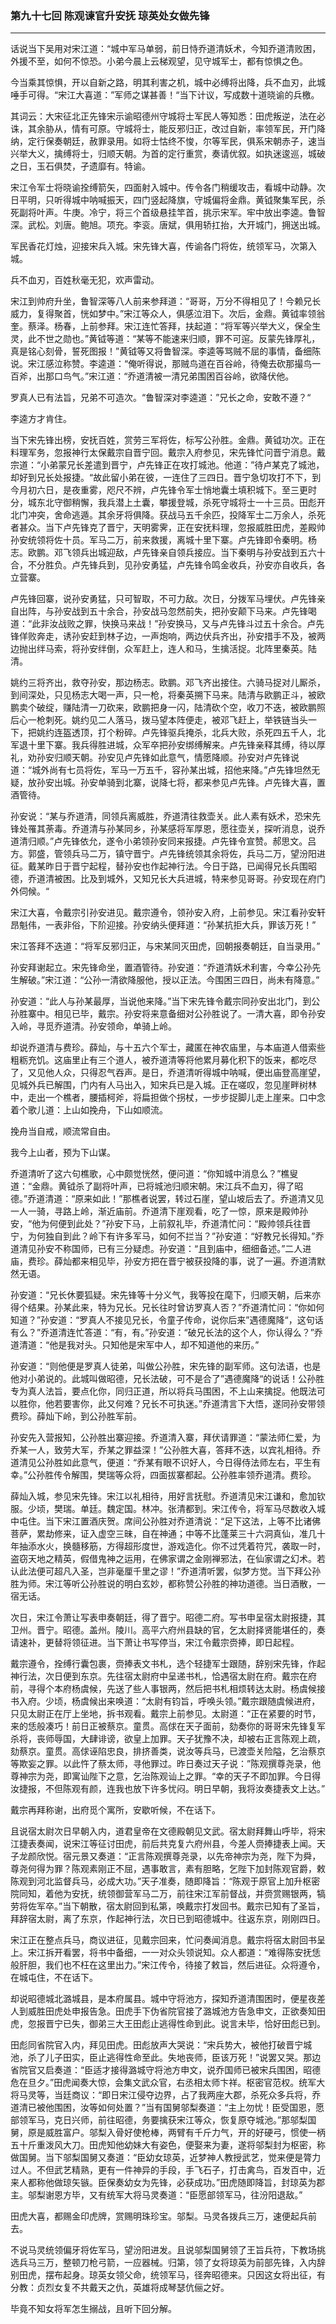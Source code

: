 ### 第九十七回 陈观谏官升安抚 琼英处女做先锋
---

话说当下吴用对宋江道：“城中军马单弱，前日恃乔道清妖术，今知乔道清败困，外援不至，如何不惊恐。小弟今晨上云梯观望，见守城军士，都有惊惧之色。  

今当乘其惊惧，开以自新之路，明其利害之机，城中必缚将出降，兵不血刃，此城唾手可得。“宋江大喜道：”军师之谋甚善！“当下计议，写成数十道晓谕的兵檄。  

其词云：大宋征北正先锋宋示谕昭德州守城将士军民人等知悉：田虎叛逆，法在必诛，其余胁从，情有可原。守城将士，能反邪归正，改过自新，率领军民，开门降纳，定行保奏朝廷，赦罪录用。如将士怙终不悛，尔等军民，俱系宋朝赤子，速当兴举大义，擒缚将士，归顺天朝。为首的定行重赏，奏请优叙。如执迷逡巡，城破之日，玉石俱焚，孑遗靡有。特谕。  

宋江令军士将晓谕拴缚箭矢，四面射入城中。传令各门稍缓攻击，看城中动静。次日平明，只听得城中呐喊振天，四门竖起降旗，守城偏将金鼎。黄钺聚集军民，杀死副将叶声。牛庚。冷宁，将三个首级悬挂竿首，挑示宋军。牢中放出李逵。鲁智深。武松。刘唐。鲍旭。项充。李衮。唐斌，俱用轿扛抬，大开城门，拥送出城。  

军民香花灯烛，迎接宋兵入城。宋先锋大喜，传谕各门将佐，统领军马，次第入城。  

兵不血刃，百姓秋毫无犯，欢声雷动。  

宋江到帅府升坐，鲁智深等八人前来参拜道：“哥哥，万分不得相见了！今赖兄长威力，复得聚首，恍如梦中。”宋江等众人，俱感泣泪下。次后，金鼎。黄钺率领翁奎。蔡泽。杨春，上前参拜。宋江连忙答拜，扶起道：“将军等兴举大义，保全生灵，此不世之勋也。”黄钺等道：“某等不能速来归顺，罪不可逭。反蒙先锋厚礼，真是铭心刻骨，誓死图报！”黄钺等又将鲁智深。李逵等骂贼不屈的事情，备细陈说。宋江感泣称赞。李逵道：“俺听得说，那贼鸟道在百谷岭，待俺去砍那撮鸟一百斧，出那口鸟气。”宋江道：“乔道清被一清兄弟围困百谷岭，欲降伏他。  

罗真人已有法旨，兄弟不可造次。“鲁智深对李逵道：”兄长之命，安敢不遵？“  

李逵方才肯住。  

当下宋先锋出榜，安抚百姓，赏劳三军将佐，标写公孙胜。金鼎。黄钺功次。正在料理军务，忽报神行太保戴宗自晋宁回。戴宗入府参见，宋先锋忙问晋宁消息。戴宗道：“小弟蒙兄长差遣到晋宁，卢先锋正在攻打城池。他道：”待卢某克了城池，却好到兄长处报捷。“故此留小弟在彼，一连住了三四日。晋宁急切攻打不下，到今月初六日，是夜重雾，咫尺不辨，卢先锋令军士悄地囊土填积城下。至三更时分，城东北守御稍懈，我兵潜上土囊，攀援登城，杀死守城将士一十三员。田彪开北门冲突，舍命逃遁。其余牙将俱降。获战马五千余匹，投降军士二万余人，杀死者甚众。当下卢先锋克了晋宁，天明雾霁，正在安抚料理，忽报威胜田虎，差殿帅孙安统领将佐十员。军马二万，前来救援，离城十里下寨。卢先锋即令秦明。杨志。欧鹏。邓飞领兵出城迎敌，卢先锋亲自领兵接应。当下秦明与孙安战到五六十合，不分胜负。卢先锋兵到，见孙安勇猛，卢先锋令鸣金收兵，孙安亦自收兵，各立营寨。  

卢先锋回寨，说孙安勇猛，只可智取，不可力敌。次日，分拨军马埋伏。卢先锋亲自出阵，与孙安战到五十余合，孙安战马忽然前失，把孙安颠下马来。卢先锋喝道：“此非汝战败之罪，快换马来战！”孙安换马，又与卢先锋斗过五十余合。卢先锋佯败奔走，诱孙安赶到林子边，一声炮响，两边伏兵齐出，孙安措手不及，被两边抛出绊马索，将孙安绊倒，众军赶上，连人和马，生擒活捉。北阵里秦英。陆清。  

姚约三将齐出，救夺孙安，那边杨志。欧鹏。邓飞齐出接住。六骑马捉对儿厮杀，到间深处，只见杨志大喝一声，只一枪，将秦英搠下马来。陆清与欧鹏正斗，被欧鹏卖个破绽，赚陆清一刀砍来，欧鹏把身一闪，陆清砍个空，收刀不迭，被欧鹏照后心一枪刺死。姚约见二人落马，拨马望本阵便走，被邓飞赶上，举铁链当头一下，把姚约连盔透顶，打个粉碎。卢先锋驱兵掩杀，北兵大败，杀死四五千人，北军退十里下寨。我兵得胜进城，众军卒把孙安绑缚解来。卢先锋亲释其缚，待以厚礼，劝孙安归顺天朝。孙安见卢先锋如此意气，情愿降顺。孙安对卢先锋说道：“城外尚有七员将佐，军马一万五千，容孙某出城，招他来降。”卢先锋坦然无疑，放孙安出城。孙安单骑到北寨，说降七将，都来参见卢先锋。卢先锋大喜，置酒管待。  

孙安说：“某与乔道清，同领兵离威胜，乔道清往救壶关。此人素有妖术，恐宋先锋处罹其荼毒。乔道清与孙某同乡，孙某感将军厚恩，愿往壶关，探听消息，说乔道清归顺。”卢先锋依允，遂令小弟领孙安同来报捷。卢先锋令宣赞。郝思文。吕方。郭盛，管领兵马二万，镇守晋宁。卢先锋统领其余将佐，兵马二万，望汾阳进征。戴某昨日于晋宁起程，替孙安也作起神行法。今日于路，已闻得兄长兵围昭德，乔道清被困。比及到城外，又知兄长大兵进城，特来参见哥哥。孙安现在府门外伺候。“  

宋江大喜，令戴宗引孙安进见。戴宗遵令，领孙安入府，上前参见。宋江看孙安轩昂魁伟，一表非俗，下阶迎接。孙安纳头便拜道：“孙某抗拒大兵，罪该万死！”  

宋江答拜不迭道：“将军反邪归正，与宋某同灭田虎，回朝报奏朝廷，自当录用。”  

孙安拜谢起立。宋先锋命坐，置酒管待。孙安道：“乔道清妖术利害，今幸公孙先生解破。”宋江道：“公孙一清欲降服他，授以正法。今围困三四日，尚未有降意。”  

孙安道：“此人与孙某最厚，当说他来降。”当下宋先锋令戴宗同孙安出北门，到公孙胜寨中。相见已毕，戴宗。孙安将来意备细对公孙胜说了。一清大喜，即令孙安入岭，寻觅乔道清。孙安领命，单骑上岭。  

却说乔道清与费珍。薛灿，与十五六个军士，藏匿在神农庙里，与本庙道人借索些粗粝充饥。这庙里止有三个道人，被乔道清等将他累月募化积下的饭来，都吃尽了，又见他人众，只得忍气吞声。是日，乔道清听得城中呐喊，便出庙登高崖望，见城外兵已解围，门内有人马出入，知宋兵已是入城。正在嗟叹，忽见崖畔树林中，走出一个樵者，腰插柯斧，将扁担做个拐杖，一步步捉脚儿走上崖来。口中念着个歌儿道：上山如挽舟，下山如顺流。  

挽舟当自戒，顺流常自由。  

我今上山者，预为下山谋。  

乔道清听了这六句樵歌，心中颇觉恍然，便问道：“你知城中消息么？”樵叟道：“金鼎。黄钺杀了副将叶声，已将城池归顺宋朝。宋江兵不血刃，得了昭德。”乔道清道：“原来如此！”那樵者说罢，转过石崖，望山坡后去了。乔道清又见一人一骑，寻路上岭，渐近庙前。乔道清下崖观看，吃了一惊，原来是殿帅孙安，“他为何便到此处？”孙安下马，上前叙礼毕，乔道清忙问：“殿帅领兵往晋宁，为何独自到此？岭下有许多军马，如何不拦当？”孙安道：“好教兄长得知。”乔道清见孙安不称国师，已有三分疑虑。孙安道：“且到庙中，细细备述。”二人进庙，费珍。薛灿都来相见毕，孙安方把在晋宁被获投降的事，说了一遍。乔道清默然无语。  

孙安道：“兄长休要狐疑。宋先锋等十分义气，我等投在麾下，归顺天朝，后来亦得个结果。孙某此来，特为兄长。兄长往时曾访罗真人否？”乔道清忙问：“你如何知道？”孙安道：“罗真人不接见兄长，令童子传命，说你后来”遇德魔降“，这句话有么？”乔道清连忙答道：“有，有。”孙安道：“破兄长法的这个人，你认得么？”乔道清道：“他是我对头。只知他是宋军中人，却不知道他的来历。”  

孙安道：“则他便是罗真人徒弟，叫做公孙胜，宋先锋的副军师。这句法语，也是他对小弟说的。此城叫做昭德，兄长法破，可不是合了”遇德魔降“的说话！公孙胜专为真人法旨，要点化你，同归正道，所以将兵马围困，不上山来擒捉。他既法可以胜你，他若要害你，此又何难？兄长不可执迷。”乔道清言下大悟，遂同孙安带领费珍。薛灿下岭，到公孙胜军前。  

孙安先入营报知，公孙胜出寨迎接。乔道清入寨，拜伏请罪道：“蒙法师仁爱，为乔某一人，致劳大军，乔某之罪益深！”公孙胜大喜，答拜不迭，以宾礼相待。乔道清见公孙胜如此意气，便道：“乔某有眼不识好人，今日得侍法师左右，平生有幸。”公孙胜传令解围，樊瑞等众将，四面拔寨都起。公孙胜率领乔道清。费珍。  

薛灿入城，参见宋先锋。宋江以礼相待，用好言抚慰。乔道清见宋江谦和，愈加钦服。少顷，樊瑞。单廷。魏定国。林冲。张清都到。宋江传令，将军马尽数收入城中屯住。当下宋江置酒庆贺。席间公孙胜对乔道清说：“足下这法，上等不比诸佛菩萨，累劫修来，证入虚空三昧，自在神通；中等不比蓬莱三十六洞真仙，准几十年抽添水火，换髓移筋，方得超形度世，游戏造化。你不过凭着符咒，袭取一时，盗窃天地之精英，假借鬼神之运用，在佛家谓之金刚禅邪法，在仙家谓之幻术。若认此法便可超凡入圣，岂非毫厘千里之谬！”乔道清听罢，似梦方觉。当下拜公孙胜为师。宋江等听公孙胜说的明白玄妙，都称赞公孙胜的神功道德。当日酒散，一宿无话。  

次日，宋江令萧让写表申奏朝廷，得了晋宁。昭德二府。写书申呈宿太尉报捷，其卫州。晋宁。昭德。盖州。陵川。高平六府州县缺的官，乞太尉择贤能堪任的，奏请速补，更替将领征进。当下萧让书写停当，宋江令戴宗赍捧，即日起程。  

戴宗遵令，拴缚行囊包裹，赍捧表文书札，选个轻捷军士跟随，辞别宋先锋，作起神行法，次日便到东京。先往宿太尉府中呈递书札，恰遇宿太尉在府。戴宗在府前，寻得个本府杨虞候，先送了些人事银两，然后把书札相烦转达太尉。杨虞候接书入府。少顷，杨虞候出来唤道：“太尉有钧旨，呼唤头领。”戴宗跟随虞候进府，只见太尉正在厅上坐地，拆书观看。戴宗上前参见。太尉道：“正在紧要的时节，来的恁般凑巧！前日正被蔡京。童贯。高俅在天子面前，劾奏你的哥哥宋先锋复军杀将，丧师辱国，大肆诽谤，欲皇上加罪。天子犹豫不决，却被右正言陈观上疏，劾蔡京。童贯。高俅诬陷忠良，排挤善类，说汝等兵马，已渡壶关险隘，乞治蔡京等欺妄之罪。以此忤了蔡太师，寻他罪过。昨日奏过天子说：”陈观撰尊尧录，他尊神宗为尧，即寓讪陛下之意，乞治陈观讪上之罪。“幸的天子不即加罪。今日得汝捷报，不但陈观有颜，连我也放下许多忧闷。明日早朝，我将汝奏捷表文上达。”  

戴宗再拜称谢，出府觅个寓所，安歇听候，不在话下。  

且说宿太尉次日早朝入内，道君皇帝在文德殿朝见文武。宿太尉拜舞山呼毕，将宋江捷表奏闻，说宋江等征讨田虎，前后共克复六府州县，今差人赍捧捷表上闻。天子龙颜欣悦。宿元景又奏道：“正言陈观撰尊尧录，以先帝神宗为尧，陛下为舜，尊尧何得为罪？陈观素刚正不屈，遇事敢言，素有胆略，乞陛下加封陈观官爵，敕陈观到河北监督兵马，必成大功。”天子准奏，随即降旨：“陈观于原官上加升枢密院同知，着他为安抚，统领御营军马二万，前往宋江军前督战，并赍赏赐银两，犒劳将佐军卒。”当下朝散，宿太尉回到私第，唤戴宗打发回书。戴宗已知有了圣旨，拜辞宿太尉，离了东京，作起神行法，次日已到昭德城中。往返东京，刚刚四日。  

宋江正在整点兵马，商议进征，见戴宗回来，忙问奏闻消息。戴宗将宿太尉回书呈上。宋江拆开看罢，将书中备细，一一对众头领说知。众人都道：“难得陈安抚恁般肝胆，我们也不枉在这里出力。”宋江传令，待接了敕旨，然后进征。众将遵令，在城屯住，不在话下。  

却说昭德城北潞城县，是本府属县。城中守将池方，探知乔道清围困时，便星夜差人到威胜田虎处申报告急。田虎手下伪省院官接了潞城池方告急申文，正欲奏知田虎，忽报晋宁已失，御弟三大王田彪止逃得性命到此。说言未毕，恰好田彪已到。  

田彪同省院官入内，拜见田虎。田彪放声大哭说：“宋兵势大，被他打破晋宁城池，杀了儿子田实，臣止逃得性命至此。失地丧师，臣该万死！”说罢又哭。那边省院官又启奏道：“臣适才接得潞城守将池方申文，说乔国师已被宋兵围困，昭德危在旦夕。”田虎闻奏大惊，会集文武众官，右丞相太师卞祥。枢密官范权。统军大将马灵等，当廷商议：“即日宋江侵夺边界，占了我两座大郡，杀死众多兵将，乔道清已被他围困，汝等如何处置？”当有国舅邬梨奏道：“主上勿忧！臣受国恩，愿部领军马，克日兴师，前往昭德，务要擒获宋江等众，恢复原夺城池。”那邬梨国舅，原是威胜富户。邬梨入骨好使枪棒，两臂有千斤力气，开的好硬弓，惯使一柄五十斤重泼风大刀。田虎知他幼妹大有姿色，便娶来为妻，遂将邬梨封为枢密，称做国舅。当下邬梨国舅又奏道：“臣幼女琼英，近梦神人教授武艺，觉来便是膂力过人。不但武艺精熟，更有一件神异的手段，手飞石子，打击禽鸟，百发百中，近来人都称他做琼矢镞。臣保奏幼女为先锋，必获成功。”田虎随即降旨，封琼英为郡主。邬梨谢恩方毕，又有统军大将马灵奏道：“臣愿部领军马，往汾阳退敌。”  

田虎大喜，都赐金印虎牌，赏赐明珠珍宝。邬梨。马灵各拨兵三万，速便起兵前去。  

不说马灵统领偏牙将佐军马，望汾阳进发。且说邬梨国舅领了王旨兵符，下教场挑选兵马三万，整顿刀枪弓箭，一应器械。归第，领了女将琼英为前部先锋，入内辞别田虎，摆布起身。琼英女领父命，统领军马，径奔昭德来。只因这女将出征，有分教：贞烈女复不共戴天之仇，英雄将成琴瑟伉俪之好。  

毕竟不知女将军怎生搦战，且听下回分解。  
